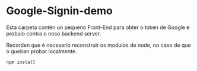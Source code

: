 # Google-Signin-demo

Esta carpeta contén un pequeno Front-End para obter o 
token de Google e probalo contra o noso backend server.

Recorden que é necesario reconstruir os modulos de node,
no caso de que o queiran probar localmente.

```
npm install
```
